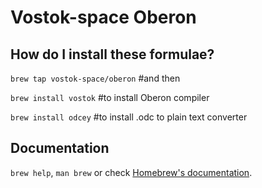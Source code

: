 # Vostok-space Oberon

## How do I install these formulae?

`brew tap vostok-space/oberon` #and then

`brew install vostok` #to install Oberon compiler

`brew install odcey` #to install .odc to plain text converter

## Documentation

`brew help`, `man brew` or check [Homebrew's documentation](https://docs.brew.sh).
